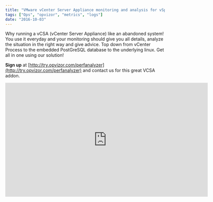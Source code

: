 ```yaml
---
title: "VMware vCenter Server Appliance monitoring and analysis for vSphere Heroes!"
tags: ["Ops", "opvizor", "metrics", "logs"]
date: "2016-10-03"
---
```


Why running a vCSA (vCenter Server Appliance) like an abandoned system! You use it everyday and your monitoring should give you all details, analyze the situation in the right way and give advice. Top down from vCenter Process to the embedded PostGreSQL database to the underlying linux. Get all in one using our solution!

**Sign up** at [http://try.opvizor.com/perfanalyzer](http://try.opvizor.com/perfanalyzer) and contact us for this great VCSA addon.

<iframe src="https://player.vimeo.com/video/185392648" width="640" height="360" frameborder="0" allowfullscreen="allowfullscreen"></iframe>
